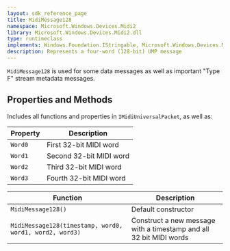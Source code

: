 ```yaml
---
layout: sdk_reference_page
title: MidiMessage128
namespace: Microsoft.Windows.Devices.Midi2
library: Microsoft.Windows.Devices.Midi2.dll
type: runtimeclass
implements: Windows.Foundation.IStringable, Microsoft.Windows.Devices.Midi2.IMidiUniversalPacket
description: Represents a four-word (128-bit) UMP message
---
```


`MidiMessage128` is used for some data messages as well as important "Type F" stream metadata messages.

## Properties and Methods

Includes all functions and properties in `IMidiUniversalPacket`, as well as:

| Property | Description |
| -------- | ----------- |
| `Word0` | First 32-bit MIDI word |
| `Word1` | Second 32-bit MIDI word |
| `Word2` | Third 32-bit MIDI word |
| `Word3` | Fourth 32-bit MIDI word |

| Function | Description |
| -------- | ----------- |
| `MidiMessage128()` | Default constructor |
| `MidiMessage128(timestamp, word0, word1, word2, word3)` | Construct a new message with a timestamp and all 32 bit MIDI words |
